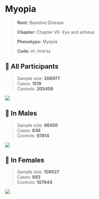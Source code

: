 # Myopia

> **Root:** Baseline Disease  

> **Chapter:** Chapter VII- Eye and adnexa  

> **Phenotype:** Myopia  

> **Code:** `H7_MYOPIA`

## 🧪 All Participants  
> Sample size: **206977**  
> Cases: **1519**  
> Controls: **205458**
<img src="/Disease/Figures/ALL/Incidence/H7_MYOPIA.png"/>
<CsvTable src="/Disease/Data/ALL/Incidence/COX_H7_MYOPIA.csv" label="🔍 View full results" />

## 👨 In Males  
> Sample size: **98450**  
> Cases: **636**  
> Controls: **97814**
<img src="/Disease/Figures/Male/Incidence/H7_MYOPIA.png"/>
<CsvTable src="/Disease/Data/Male/Incidence/COX_H7_MYOPIA.csv" label="🔍 View full results" />

## 👩 In Females  
> Sample size: **108527**  
> Cases: **883**  
> Controls: **107644**
<img src="/Disease/Figures/Female/Incidence/H7_MYOPIA.png"/>
<CsvTable src="/Disease/Data/Female/Incidence/COX_H7_MYOPIA.csv" label="🔍 View full results" />
